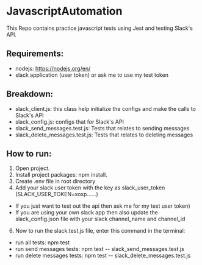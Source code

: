 # JavascriptAutomation
This Repo contains practice javascript tests using Jest and testing Slack's API.

## Requirements:
* nodejs: https://nodejs.org/en/
* slack application (user token) or ask me to use my test token

## Breakdown:
* slack_client.js: this class help initialize the configs and make the calls to Slack's API
* slack_config.js: configs that for Slack's API
* slack_send_messages.test.js: Tests that relates to sending messages
* slack_delete_messages.test.js: Tests that relates to deleting messages

## How to run:
1. Open project.
2. Install project packages: npm install.
3. Create .env file in root directory
4. Add your slack user token with the key as slack_user_token (SLACK_USER_TOKEN=xoxp......)
* If you just want to test out the api then ask me for my test user token)
* If you are using your own slack app then also update the slack_config.json file with your slack channel_name and channel_id
6. Now to run the slack.test.js file, enter this command in the terminal:
* run all tests: npm test
* run send messages tests: npm test -- slack_send_messages.test.js
* run delete messages tests: npm test -- slack_delete_messages.test.js
